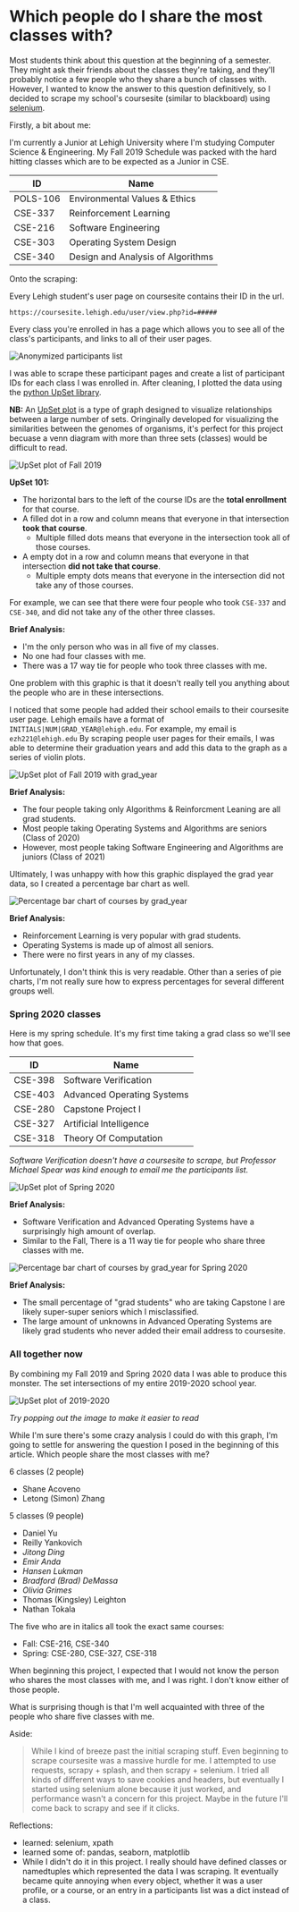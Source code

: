# Which people do I share the most classes with?

Most students think about this question at the beginning of a semester.
They might ask their friends about the classes they're taking, and they'll probably notice a few people who they share a bunch of classes with.
However, I wanted to know the answer to this question definitively, so I decided to scrape my school's coursesite (similar to blackboard) 
using [selenium](https://selenium.dev/projects/).

Firstly, a bit about me: 

I'm currently a Junior at Lehigh University where I'm studying Computer Science & Engineering. My Fall 2019 Schedule was packed with the hard hitting classes which are to be expected as a Junior in CSE.

| ID       | Name                              |
|----------|-----------------------------------|
| POLS-106 | Environmental Values & Ethics     |
| CSE-337  | Reinforcement Learning            |
| CSE-216  | Software Engineering              |
| CSE-303  | Operating System Design           |
| CSE-340  | Design and Analysis of Algorithms |

Onto the scraping:

Every Lehigh student's user page on coursesite contains their ID in the url.
 
 `https://coursesite.lehigh.edu/user/view.php?id=#####`

Every class you're enrolled in has a page which allows you to see all of the class's participants, 
and links to all of their user pages. 


![Anonymized participants list](./coursesite/images/participants.png)

I was able to scrape these participant pages and create a list of participant IDs for each class I was enrolled in.
After cleaning, I plotted the data using the [python UpSet library](https://pypi.org/project/UpSetPlot/).

**NB:** An [UpSet plot](https://caleydo.org/tools/upset/) is a type of graph designed to visualize relationships between a large number of sets.
Oringinally developed for visualizing the similarities between the genomes of organisms, 
it's perfect for this project becuase a venn diagram with more than three sets (classes) would be difficult to read.

![UpSet plot of Fall 2019](./coursesite/images/upsetplot_F2019.png)

**UpSet 101:**
- The horizontal bars to the left of the course IDs are the **total enrollment** for that course.
- A filled dot in a row and column means that everyone in that intersection **took that course**.
  - Multiple filled dots means that everyone in the intersection took all of those courses.
- A empty dot in a row and column means that everyone in that intersection **did not take that course**.
  - Multiple empty dots means that everyone in the intersection did not take any of those courses.
  
For example, we can see that there were four people who took `CSE-337` and `CSE-340`, and did not take any of the other three classes.

**Brief Analysis:**
- I'm the only person who was in all five of my classes.
- No one had four classes with me.
- There was a 17 way tie for people who took three classes with me.

One problem with this graphic is that it doesn't really tell you anything about the people who are in these intersections.

I noticed that some people had added their school emails to their coursesite user page.
Lehigh emails have a format of `INITIALS|NUM|GRAD_YEAR@lehigh.edu`. For example, my email is `ezh221@lehigh.edu`
By scraping people user pages for their emails, 
I was able to determine their graduation years and add this data to the graph as a series of violin plots.

![UpSet plot of Fall 2019 with grad_year](./coursesite/images/upsetplot_violin.png)

**Brief Analysis:**
- The four people taking only Algorithms & Reinforcment Leaning are all grad students.
- Most people taking Operating Systems and Algorithms are seniors (Class of 2020)
- However, most people taking Software Engineering and Algorithms are juniors (Class of 2021)

Ultimately, I was unhappy with how this graphic displayed the grad year data, so I created a percentage bar chart as well.

![Percentage bar chart of courses by grad_year](./coursesite/images/percentage_bar_class_makeup.png)

**Brief Analysis:**
- Reinforcement Learning is very popular with grad students.
- Operating Systems is made up of almost all seniors.
- There were no first years in any of my classes.


Unfortunately, I don't think this is very readable. Other than a series of pie charts, I'm not
really sure how to express percentages for several different groups well.


### Spring 2020 classes

Here is my spring schedule. 
It's my first time taking a grad class so we'll see how that goes.

| ID      | Name                       |
|---------|----------------------------|
| CSE-398 | Software Verification      |
| CSE-403 | Advanced Operating Systems |
| CSE-280 | Capstone Project I         |
| CSE-327 | Artificial Intelligence    |
| CSE-318 | Theory Of Computation      |

_Software Verification doesn't have a coursesite to scrape, but Professor Michael Spear
was kind enough to email me the participants list._

![UpSet plot of Spring 2020](./coursesite/images/upsetplot_S2020_gradyear.png)

**Brief Analysis:**
- Software Verification and Advanced Operating Systems have a surprisingly high amount of overlap.
- Similar to the Fall, There is a 11 way tie for people who share three classes with me.

![Percentage bar chart of courses by grad_year for Spring 2020](./coursesite/images/percentage_bar_s2020.png)

**Brief Analysis:**
- The small percentage of "grad students" who are taking Capstone I are likely
  super-super seniors which I misclassified.
- The large amount of unknowns in Advanced Operating Systems are likely grad students
  who never added their email address to coursesite.

### All together now

By combining my Fall 2019 and Spring 2020 data I was able to produce this monster.
The set intersections of my entire 2019-2020 school year.

![UpSet plot of 2019-2020](./coursesite/images/upsetplot_2019-2020_gradyear.png)

_Try popping out the image to make it easier to read_

While I'm sure there's some crazy analysis I could do with this graph,
I'm going to settle for answering the question I posed in the beginning of this article.
Which people share the most classes with me?

6 classes (2 people)
- Shane Acoveno
- Letong (Simon) Zhang

5 classes (9 people)
- Daniel Yu
- Reilly Yankovich
- _Jitong Ding_
- _Emir Anda_
- _Hansen Lukman_
- _Bradford (Brad) DeMassa_
- _Olivia Grimes_
- Thomas (Kingsley) Leighton
- Nathan Tokala

The five who are in italics all took the exact same courses:
- Fall: CSE-216, CSE-340
- Spring: CSE-280, CSE-327, CSE-318

When beginning this project, I expected that I would not know the person who shares
the most classes with me, and I was right. I don't know either of those people.

What is surprising though is that I'm well acquainted with three of the people who share five classes with me.


Aside:
> While I kind of breeze past the initial scraping stuff. 
> Even beginning to scrape coursesite was a massive hurdle for me.
> I attempted to use requests, scrapy + splash, and then scrapy + selenium.
> I tried all kinds of different ways to save cookies and headers, 
> but eventually I started using selenium alone because it just worked, and performance wasn't a concern for this project.
> Maybe in the future I'll come back to scrapy and see if it clicks.

Reflections:
- learned: selenium, xpath
- learned some of: pandas, seaborn, matplotlib
- While I didn't do it in this project. I really should have defined classes or namedtuples which represented the data I was scraping.
  It eventually became quite annoying when every object, whether it was a user profile, or a course, or an entry in a
  participants list was a dict instead of a class.